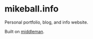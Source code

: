# mikeball.info

Personal portfolio, blog, and info website.

Built on [middleman](http://middlemanapp.com).
